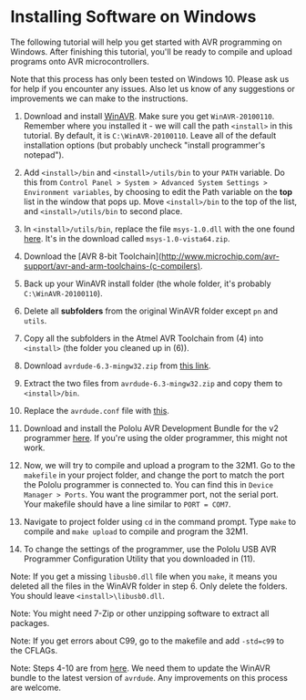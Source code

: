 # Installing Software on Windows

The following tutorial will help you get started with AVR programming on
Windows. After finishing this tutorial, you'll be ready to compile and upload
programs onto AVR microcontrollers.

Note that this process has only been tested on Windows 10. Please ask us for help if you encounter any issues. Also let us know of any suggestions or improvements we can make to the instructions.

1. Download and install [WinAVR](https://sourceforge.net/projects/winavr/files/WinAVR/20100110/). Make sure you get `WinAVR-20100110`. Remember where you installed it - we will call the path `<install>` in this tutorial. By default, it is `C:\WinAVR-20100110`. Leave all of the default installation options (but probably uncheck "install programmer's notepad").

2. Add `<install>/bin` and `<install>/utils/bin` to your `PATH` variable. Do this from `Control Panel > System > Advanced System Settings > Environment variables`, by choosing to edit the Path variable on the **top** list in the window that pops up. Move `<install>/bin` to the top of the list, and `<install>/utils/bin` to second place.

3. In `<install>/utils/bin`, replace the file `msys-1.0.dll` with the one found [here](http://www.madwizard.org/electronics/articles/winavrvista). It's in the download called `msys-1.0-vista64.zip`.

4. Download the [AVR 8-bit Toolchain](http://www.microchip.com/avr-support/avr-and-arm-toolchains-(c-compilers).

5. Back up your WinAVR install folder (the whole folder, it's probably `C:\WinAVR-20100110`).

6. Delete all **subfolders** from the original WinAVR folder except `pn` and `utils`.

7. Copy all the subfolders in the Atmel AVR Toolchain from (4) into `<install>` (the folder you cleaned up in (6)).

8. Download `avrdude-6.3-mingw32.zip` from [this link](http://download.savannah.gnu.org/releases/avrdude/).

9. Extract the two files from `avrdude-6.3-mingw32.zip` and copy them to `<install>/bin`.

10. Replace the `avrdude.conf` file with [this](https://pastebin.com/BvcVC8G9).

11. Download and install the Pololu AVR Development Bundle for the v2 programmer [here](https://www.pololu.com/product/3170/resources). If you're using the older programmer, this might not work.

12. Now, we will try to compile and upload a program to the 32M1. Go to the `makefile` in your project folder, and change the port to match the port the Pololu programmer is connected to. You can find this in `Device Manager > Ports`. You want the programmer port, not the serial port. Your makefile should have a line similar to ```PORT = COM7```.

13. Navigate to project folder using ```cd``` in the command prompt. Type ```make``` to compile and ```make upload``` to compile and program the 32M1.

14. To change the settings of the programmer, use the Pololu USB AVR Programmer Configuration Utility that you downloaded in (11).


Note: If you get a missing `libusb0.dll` file when you `make`, it means you deleted all the files in the WinAVR folder in step 6. Only delete the folders. You should leave `<install>\libusb0.dll`.

Note: You might need 7-Zip or other unzipping software to extract all packages.

Note: If you get errors about C99, go to the makefile and add `-std=c99` to the CFLAGs.

Note: Steps 4-10 are from [here](https://www.insidegadgets.com/2014/05/27/update-winavr-to-the-latest-avr-gcc-avrdude/). We need them to update the WinAVR bundle to the latest version of `avrdude`. Any improvements on this process are welcome.
